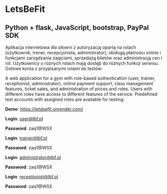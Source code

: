 # LetsBeFit
## Python + flask, JavaScript, bootstrap, PayPal SDK
Aplikacja internetowa dla siłowni z autoryzacją opartą na rolach (użytkownik, trener, recepcjonista, administrator), obsługą płatności online i funkcjami zarządzania zajęciami, sprzedażą biletów oraz administracją cen i ról.
Użytkownicy o różnych rolach mają dostęþ do różnych funkcji serwisu. Gotowe konta z przypisanymi rolami do testów:

A web application for a gym with role-based authentication (user, trainer, receptionist, administrator), online payment support, class management features, ticket sales, and administration of prices and roles.
Users with different roles have access to different features of the service. Predefined test accounts with assigned roles are available for testing: 

**Demo**: https://letsbefit.onrender.com/

**Login**: user@lbf.pl

**Password**: zaq1@WSX
 
**Login**: trainer@lbf.pl

**Password**: zaq1@WSX

**Login**: administrator@lbf.pl

**Password**: zaq1@WSX 

**Login**: receptionist@lbf.pl

**Password**: zaq1@WSX




